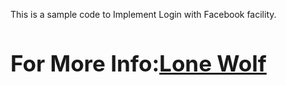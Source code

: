 This is a sample code to Implement Login with Facebook facility.

<h1 style="font-size: 35px;">For More Info:<a href="https://lonewolf28.wordpress.com/2018/05/15/everything-about-oauth-2-0-framework/">Lone Wolf </a></h1>